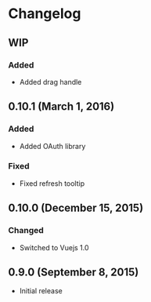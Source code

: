 # Changelog

## WIP

### Added
- Added drag handle

## 0.10.1 (March 1, 2016)

### Added
- Added OAuth library

### Fixed
- Fixed refresh tooltip

## 0.10.0 (December 15, 2015)

### Changed
- Switched to Vuejs 1.0

## 0.9.0 (September 8, 2015)

- Initial release
